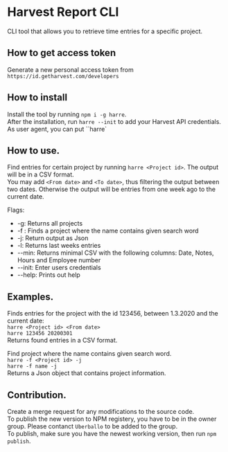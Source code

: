# Harvest Report CLI  
CLI tool that allows you to retrieve time entries for a specific project.  

## How to get access token  
Generate a new personal access token from ``https://id.getharvest.com/developers``  


## How to install
Install the tool by running `npm i -g harre`.  
After the installation, run ``harre --init`` to add your Harvest API credentials.  As user agent, you can put ``harre`  

## How to use.  
Find entries for certain project by running ``harre <Project id>``.  The output will be in a CSV format.  
You may add `<From date>` and `<To date>`, thus filtering the output between two dates. Otherwise the output will be entries from one week ago to the current date.  

Flags:
   * -g: Returns all projects
   * -f <Project name>: Finds a project where the name contains given search word
   * -j: Return output as Json   
   * -l: Returns last weeks entries 
   * --min: Returns minimal CSV with the following columns: Date, Notes, Hours and Employee number  
   * --init: Enter users credentials
   * --help: Prints out help
   
## Examples.  
Finds entries for the project with the id 123456, between 1.3.2020 and the current date:  
`harre <Project id> <From date>`  
`harre 123456 20200301`  
Returns found entries in a CSV format.  

Find project where the name contains given search word.  
`harre -f <Project id> -j`  
`harre -f name -j`  
Returns a Json object that contains project information.  

## Contribution. 
Create a merge request for any modifications to the source code.  
To publish the new version to NPM registery, you have to be in the owner group. Please contanct `Uberballo` to be added to the group.  
To publish, make sure you have the newest working version, then run `npm publish`.  

